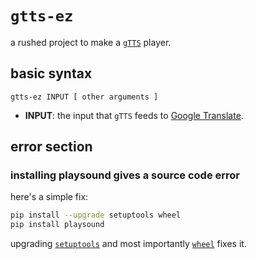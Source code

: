 # `gtts-ez`

a rushed project to make a [`gTTS`](https://pypi.org/project/gTTS/) player.

## basic syntax

`gtts-ez INPUT [ other arguments ]`

* **INPUT**: the input that `gTTS` feeds to [Google Translate](https://translate.google.com/).

## error section

### installing playsound gives a source code error

here's a simple fix:

```bash
pip install --upgrade setuptools wheel
pip install playsound
```

upgrading [`setuptools`](https://pypi.org/project/setuptools/) and most importantly [`wheel`](https://pypi.org/project/wheel/) fixes it.
